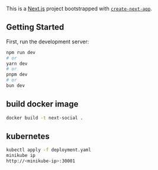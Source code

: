 This is a [Next.js](https://nextjs.org) project bootstrapped with [`create-next-app`](https://nextjs.org/docs/app/api-reference/cli/create-next-app).

## Getting Started

First, run the development server:

```bash
npm run dev
# or
yarn dev
# or
pnpm dev
# or
bun dev
```

## build docker image

```bash
docker build -t next-social .
```

## kubernetes

```bash
kubectl apply -f deployment.yaml
minikube ip
http://<minikube-ip>:30001
```
